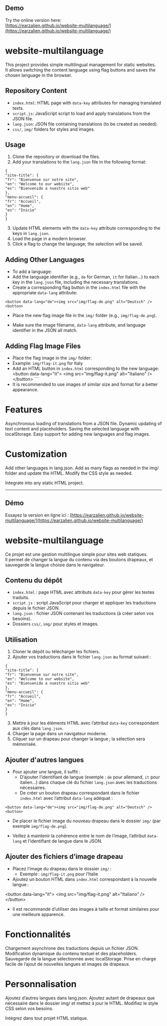 ## Demo 
Try the online version here:  
[https://earzalien.github.io/website-multilanguage/](https://earzalien.github.io/website-multilanguage/)


# website-multilanguage

This project provides simple multilingual management for static websites.  
It allows switching the content language using flag buttons and saves the chosen language in the browser.

## Repository Content

- `index.html`: HTML page with `data-key` attributes for managing translated texts.  
- `script.js`: JavaScript script to load and apply translations from the JSON file.  
- `lang.json`: JSON file containing translations (to be created as needed).  
- `css/`, `img/` folders for styles and images.

## Usage

1. Clone the repository or download the files.  
2. Add your translations to the `lang.json` file in the following format:
 ```
 {
"site-title": {
"fr": "Bienvenue sur notre site",
"en": "Welcome to our website",
"es": "Bienvenido a nuestro sitio web"
},
"menu-accueil": {
"fr": "Accueil",
"en": "Home",
"es": "Inicio"
}
}
 ```
3. Update HTML elements with the `data-key` attribute corresponding to the keys in `lang.json`.  
4. Load the page in a modern browser.  
5. Click a flag to change the language; the selection will be saved.

## Adding Other Languages

- To add a language:
- Add the language identifier (e.g., `de` for German, `it` for Italian...) to each key in the `lang.json` file, including the necessary translations.
- Create a corresponding flag button in the `index.html` file with the appropriate `data-lang` attribute:
 ```
<button data-lang="de"><img src="img/flag-de.png" alt="Deutsch" /><button>

 ```
- Place the new flag image file in the `img/` folder (e.g., `img/flag-de.png`).

- Make sure the image filename, `data-lang` attribute, and language identifier in the JSON all match.

## Adding Flag Image Files

- Place the flag image in the `img/` folder:
- Example: `img/flag-it.png` for Italy
- Add an HTML button in `index.html` corresponding to the new language:
&lt;button data-lang="it"&gt; &lt;img src="img/flag-it.png" alt="Italiano" /&gt; &lt;/button&gt; ```
- It is recommended to use images of similar size and format for a better appearance.

# Features
Asynchronous loading of translations from a JSON file.
Dynamic updating of text content and placeholders.
Saving the selected language with localStorage.
Easy support for adding new languages and flag images.

# Customization
Add other languages in lang.json.
Add as many flags as needed in the img/ folder and update the HTML.
Modify the CSS style as needed.

Integrate into any static HTML project.

----------------------------------------------------------------------------------------------------------------
## Démo

Essayez la version en ligne ici :
[https://earzalien.github.io/website-multilanguage/](https://earzalien.github.io/website-multilanguage/)


# website-multilanguage

Ce projet est une gestion multilingue simple pour sites web statiques.  
Il permet de changer la langue du contenu via des boutons drapeaux, et sauvegarde la langue choisie dans le navigateur.

## Contenu du dépôt

- `index.html` : page HTML avec attributs `data-key` pour gérer les textes traduits.  
- `script.js` : script JavaScript pour charger et appliquer les traductions depuis le fichier JSON.  
- `lang.json` : fichier JSON contenant les traductions (à créer selon vos besoins).  
- Dossiers `css/`, `img/` pour styles et images.

## Utilisation

1. Cloner le dépôt ou télécharger les fichiers.  
2. Ajouter vos traductions dans le fichier `lang.json` au format suivant :  
 ```
 {
"site-title": {
"fr": "Bienvenue sur notre site",
"en": "Welcome to our website",
"es": "Bienvenido a nuestro sitio web"
},
"menu-accueil": {
"fr": "Accueil",
"en": "Home",
"es": "Inicio"
}
}
 ```
3. Mettre à jour les éléments HTML avec l’attribut `data-key` correspondant aux clés dans `lang.json`.  
4. Charger la page dans un navigateur moderne.  
5. Cliquer sur un drapeau pour changer la langue ; la sélection sera mémorisée.

## Ajouter d'autres langues

- Pour ajouter une langue, il suffit :
  - D’ajouter l’identifiant de langue (exemple : `de` pour allemand, `it` pour italien...) dans chaque clé du fichier `lang.json` avec les traductions nécessaires.
  - De créer un bouton drapeau correspondant dans le fichier `index.html` avec l’attribut `data-lang` adéquat :
  
 ``` <button data-lang="de"><img src="img/flag-de.png" alt="Deutsch" /><button> ```
  
  - De placer le fichier image du nouveau drapeau dans le dossier `img/` (par exemple `img/flag-de.png`).

- Veillez à maintenir la cohérence entre le nom de l’image, l’attribut `data-lang` et l’identifiant de langue dans le JSON.

## Ajouter des fichiers d’image drapeau

- Placez l’image du drapeau dans le dossier `img/` :  
  - Exemple : `img/flag-it.png` pour l’Italie
- Ajoutez un bouton HTML dans `index.html` correspondant à la nouvelle langue :  

&lt;button data-lang="it"&gt; &lt;img src="img/flag-it.png" alt="Italiano" /&gt; &lt;/button&gt;


- Il est recommandé d’utiliser des images à taille et format similaires pour une meilleure apparence.

# Fonctionnalités

Chargement asynchrone des traductions depuis un fichier JSON.
Modification dynamique du contenu textuel et des placeholders.
Sauvegarde de la langue sélectionnée avec localStorage.
Prise en charge facile de l’ajout de nouvelles langues et images de drapeaux.

# Personnalisation

Ajoutez d’autres langues dans lang.json.
Ajoutez autant de drapeaux que nécessaire dans le dossier img/ et mettez à jour le HTML.
Modifiez le style CSS selon vos besoins.

Intégrez dans tout projet HTML statique.
